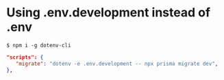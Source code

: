 # Using .env.development instead of .env

```shell
$ npm i -g dotenv-cli
```

```json
"scripts": {
   "migrate": "dotenv -e .env.development -- npx prisma migrate dev",
},
```

